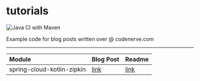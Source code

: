 # tutorials

![Java CI with Maven](https://github.com/codenerve-com/tutorials/workflows/Java%20CI%20with%20Maven/badge.svg)

Example code for blog posts written over @ codenerve.com

---

| Module | Blog Post | Readme |
|:-------|:----------|:-------|
| spring-cloud-kotlin-zipkin | [link](https://codenerve.com) | [link](spring-cloud-kotlin-zipkin/readme.md) |